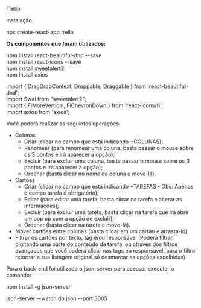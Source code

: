 Trello

Instalação

npx create-react-app trello

<b>Os componentes que foram utilizados:</b>

npm install react-beautiful-dnd --save<br>
npm install react-icons --save<br>
npm install sweetalert2<br>
npm install axios<br>

import { DragDropContext, Droppable, Draggable } from 'react-beautiful-dnd';<br>
import Swal from "sweetalert2";<br>
import { FiMoreVertical, FiChevronDown } from 'react-icons/fi';<br>
import axios from 'axios';<br>

Você poderá realizar as seguintes operações:
  - Colunas
      - Criar (clicar no campo que está indicando +COLUNAS);
      - Renomear (para renomear uma coluna, basta passar o mouse sobre os 3 pontos e irá aparecer a opção);
      - Excluir (para excluir uma coluna, basta passar o mouse sobre os 3 pontos e irá aparecer a opção);
      - Ordenar (basta clicar no nome da coluna e move-lá).
  - Cartões
      - Criar (clicar no campo que está indicando +TAREFAS - Obs: Apenas o campo tarefa é obrigatório);
      - Editar (para editar uma tarefa, basta clicar na tarefa e alterar as informações);
      - Excluir (para excluir uma tarefa, basta clicar na tarefa que irá abrir um pop up com a opção de excluir);
      - Ordenar (basta clicar na tarefa e move-lá).
  - Mover cartões entre colunas (basta clicar em um cartão e arrasta-lo)
  - Filtrar os cartões por texto, tag e/ou responsável (Poderá filtrar digitando uma parte do conteúdo da tarefa, ou através dos filtros avançados que você poderá clicar nas tags ou responsável, para o filtro retornar a sua listagem original só desmarcar as opções escolhidas)

Para o back-end foi utilizado o json-server para acessar executar o comando:<br>

npm install -g json-server

json-server --watch db.json --port 3005
